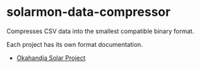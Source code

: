# solarmon-data-compressor

Compresses CSV data into the smallest compatible binary format.

Each project has its own format documentation.

- [Okahandja Solar Project](OKAHANDJA.md)
